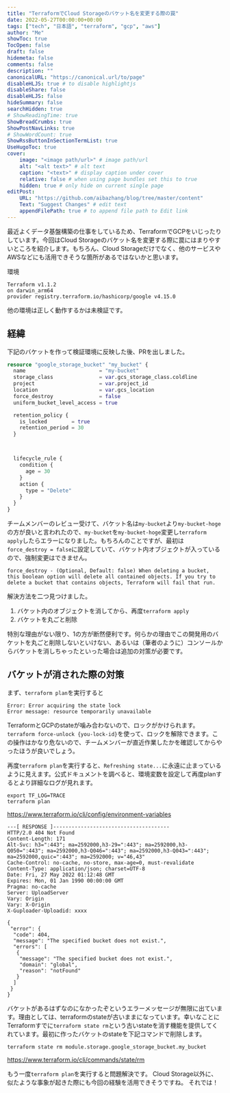 ```yaml
---
title: "TerraformでCloud Storageのバケット名を変更する際の罠"
date: 2022-05-27T00:00:00+00:00
tags: ["tech", "日本語", "terraform", "gcp", "aws"]
author: "Me"
showToc: true
TocOpen: false
draft: false
hidemeta: false
comments: false
description: ""
canonicalURL: "https://canonical.url/to/page"
disableHLJS: true # to disable highlightjs
disableShare: false
disableHLJS: false
hideSummary: false
searchHidden: true
# ShowReadingTime: true
ShowBreadCrumbs: true
ShowPostNavLinks: true
# ShowWordCount: true
ShowRssButtonInSectionTermList: true
UseHugoToc: true
cover:
    image: "<image path/url>" # image path/url
    alt: "<alt text>" # alt text
    caption: "<text>" # display caption under cover
    relative: false # when using page bundles set this to true
    hidden: true # only hide on current single page
editPost:
    URL: "https://github.com/aibazhang/blog/tree/master/content"
    Text: "Suggest Changes" # edit text
    appendFilePath: true # to append file path to Edit link
---
```


最近よくデータ基盤構築の仕事をしているため、TerraformでGCPをいじったりしています。今回はCloud Storageのバケット名を変更する際に罠にはまりやすいところを紹介します。もちろん、Cloud Storageだけでなく、他のサービスやAWSなどにも活用できそうな箇所があるではないかと思います。


環境
```
Terraform v1.1.2
on darwin_arm64
provider registry.terraform.io/hashicorp/google v4.15.0
```
他の環境は正しく動作するかは未検証です。


## 経緯

下記のバケットを作って検証環境に反映した後、PRを出しました。
```tf
resource "google_storage_bucket" "my_bucket" {
  name                        = "my-bucket"
  storage_class               = var.gcs_storage_class.coldline
  project                     = var.project_id
  location                    = var.gcs_location
  force_destroy               = false
  uniform_bucket_level_access = true

  retention_policy {
    is_locked        = true
    retention_period = 30
  }



  lifecycle_rule {
    condition {
      age = 30
    }
    action {
      type = "Delete"
    }
  }
}
```

チームメンバーのレビュー受けて、バケット名は`my-bucket`より`my-bucket-hoge`の方が良いと言われたので、`my-bucket`を`my-bucket-hoge`変更し`terraform apply`したらエラーになりました。もちろんのことですが、最初は`force_destroy = false`に設定していて、バケット内オブジェクトが入っているので、強制変更はできません。

```
force_destroy - (Optional, Default: false) When deleting a bucket, this boolean option will delete all contained objects. If you try to delete a bucket that contains objects, Terraform will fail that run.
```

解決方法を二つ見つけました。
1. バケット内のオブジェクトを消してから、再度`terraform apply`
2. バケットを丸ごと削除

特別な理由がない限り、1の方が断然便利です。何らかの理由でこの開発用のバケットを丸ごと削除しないといけない、あるいは（筆者のように）コンソールからバケットを消しちゃったといった場合は追加の対策が必要です。

## バケットが消された際の対策

まず、`terraform plan`を実行すると

```
Error: Error acquiring the state lock
Error message: resource temporarily unavailable
```

TerraformとGCPのstateが噛み合わないので、ロックがかけられます。
`terraform force-unlock {you-lock-id}`を使って、ロックを解除できます。この操作はかなり危ないので、チームメンバーが直近作業したかを確認してからやったほうが良いでしょう。

再度`terraform plan`を実行すると、`Refreshing state...`に永遠に止まっているように見えます。公式ドキュメントを調べると、環境変数を設定して再度planするとより詳細なログが見れます。

```
export TF_LOG=TRACE
terraform plan
```

https://www.terraform.io/cli/config/environment-variables

```
---[ RESPONSE ]--------------------------------------
HTTP/2.0 404 Not Found
Content-Length: 171
Alt-Svc: h3=":443"; ma=2592000,h3-29=":443"; ma=2592000,h3-Q050=":443"; ma=2592000,h3-Q046=":443"; ma=2592000,h3-Q043=":443"; ma=2592000,quic=":443"; ma=2592000; v="46,43"
Cache-Control: no-cache, no-store, max-age=0, must-revalidate
Content-Type: application/json; charset=UTF-8
Date: Fri, 27 May 2022 01:12:48 GMT
Expires: Mon, 01 Jan 1990 00:00:00 GMT
Pragma: no-cache
Server: UploadServer
Vary: Origin
Vary: X-Origin
X-Guploader-Uploadid: xxxx

{
 "error": {
  "code": 404,
  "message": "The specified bucket does not exist.",
  "errors": [
   {
    "message": "The specified bucket does not exist.",
    "domain": "global",
    "reason": "notFound"
   }
  ]
 }
}
```

バケットがあるはずなのになかったぞというエラーメッセージが無限に出ています。理由としては、terraformのstateが古いままになっています。幸いなことにTerraformすでに`terraform state rm`という古いstateを消す機能を提供してくれています。最初に作ったバケットのstateを下記コマンドで削除します。

```
terraform state rm module.storage.google_storage_bucket.my_bucket
```

https://www.terraform.io/cli/commands/state/rm

もう一度`terraform plan`を実行すると問題解決です。
Cloud Storage以外に、似たような事象が起きた際にも今回の経験を活用できそうですね。
それでは！